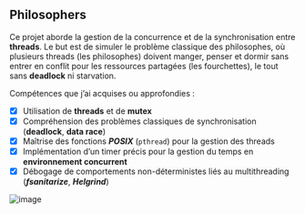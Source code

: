 ## Philosophers

Ce projet aborde la gestion de la concurrence et de la synchronisation entre **threads**. 
Le but est de simuler le problème classique des philosophes, où plusieurs threads (les philosophes) doivent manger, penser et dormir sans entrer en conflit pour les ressources partagées (les fourchettes), 
le tout sans **deadlock** ni starvation.

Compétences que j’ai acquises ou approfondies :
- [x] Utilisation de **threads** et de **mutex** 
- [x] Compréhension des problèmes classiques de synchronisation (**deadlock**, **data race**)
- [x] Maîtrise des fonctions _**POSIX**_ (`pthread`) pour la gestion des threads
- [x] Implémentation d’un timer précis pour la gestion du temps en **environnement concurrent**
- [x] Débogage de comportements non-déterministes liés au multithreading (**_fsanitarize_**, **_Helgrind_**)

![image](https://github.com/user-attachments/assets/c4865d1e-685e-4202-ad73-340e29ca896b)
